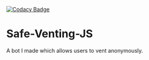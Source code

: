 [![Codacy Badge](https://api.codacy.com/project/badge/Grade/e649ec1c0cb74956879164f56ccd3686)](https://app.codacy.com/manual/SergeantShadoww/Safe-Venting-JS?utm_source=github.com&utm_medium=referral&utm_content=UsmanSamiMahmood/Safe-Venting-JS&utm_campaign=Badge_Grade_Dashboard)
# Safe-Venting-JS
 A bot I made which allows users to vent anonymously.
